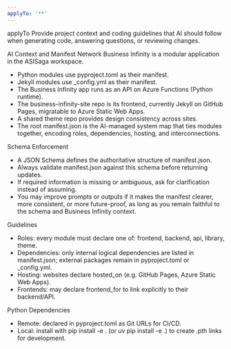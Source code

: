 ```yaml
---
applyTo: '**'
---
```

applyTo
Provide project context and coding guidelines that AI should follow when generating code, answering questions, or reviewing changes.

AI Context and Manifest Network
Business Infinity is a modular application in the ASISaga workspace.
- Python modules use pyproject.toml as their manifest.
- Jekyll modules use _config.yml as their manifest.
- The Business Infinity app runs as an API on Azure Functions (Python runtime).
- The business-infinity-site repo is its frontend, currently Jekyll on GitHub Pages, migratable to Azure Static Web Apps.
- A shared theme repo provides design consistency across sites.
- The root manifest.json is the AI-managed system map that ties modules together, encoding roles, dependencies, hosting, and interconnections.

Schema Enforcement
- A JSON Schema defines the authoritative structure of manifest.json.
- Always validate manifest.json against this schema before returning updates.
- If required information is missing or ambiguous, ask for clarification instead of assuming.
- You may improve prompts or outputs if it makes the manifest clearer, more consistent, or more future-proof, as long as you remain faithful to the schema and Business Infinity context.

Guidelines
- Roles: every module must declare one of: frontend, backend, api, library, theme.
- Dependencies: only internal logical dependencies are listed in manifest.json; external packages remain in pyproject.toml or _config.yml.
- Hosting: websites declare hosted_on (e.g. GitHub Pages, Azure Static Web Apps).
- Frontends: may declare frontend_for to link explicitly to their backend/API.

Python Dependencies
- Remote: declared in pyproject.toml as Git URLs for CI/CD.
- Local: install with pip install -e . (or uv pip install -e .) to create .pth links for development.